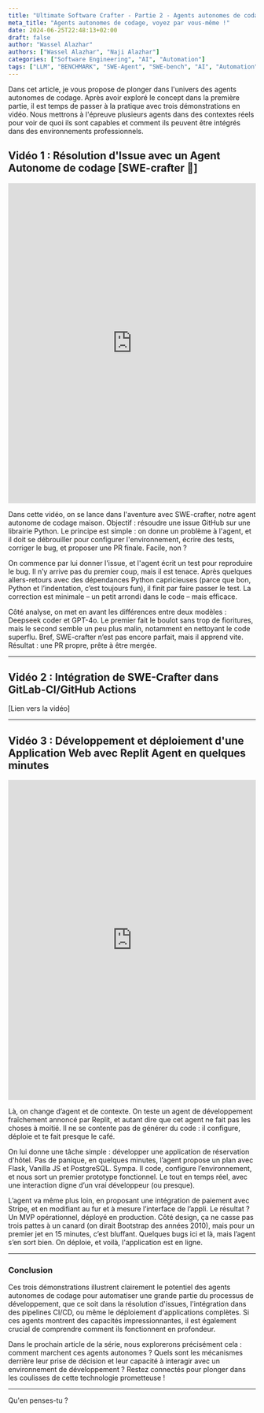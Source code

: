 ```yaml
---
title: "Ultimate Software Crafter - Partie 2 - Agents autonomes de codage, voyez par vous-même !"
meta_title: "Agents autonomes de codage, voyez par vous-même !"
date: 2024-06-25T22:48:13+02:00
draft: false
author: "Wassel Alazhar"
authors: ["Wassel Alazhar", "Naji Alazhar"]
categories: ["Software Engineering", "AI", "Automation"]
tags: ["LLM", "BENCHMARK", "SWE-Agent", "SWE-bench", "AI", "Automation", "Software Engineering", "Test-Driven Development", "TDD"]
---
```


Dans cet article, je vous propose de plonger dans l'univers des agents autonomes de codage. Après avoir exploré le concept dans la première partie, il est temps de passer à la pratique avec trois démonstrations en vidéo. Nous mettrons à l'épreuve plusieurs agents dans des contextes réels pour voir de quoi ils sont capables et comment ils peuvent être intégrés dans des environnements professionnels.

## Vidéo 1 : Résolution d'Issue avec un Agent Autonome de codage [SWE-crafter 🤖]

<!-- markdownlint-disable MD033 -->
<div style="display: flex; justify-content: space-between; flex-wrap: wrap; gap: 10px; max-width: 100%; margin: 0 auto;">
    <iframe width="1156" height="650" src="https://www.youtube.com/embed/acDNJ12zQCo" title="Résolution d&#39;Issue avec un Agent Autonome de codage SWE crafter 🤖" frameborder="0" allow="accelerometer; autoplay; clipboard-write; encrypted-media; gyroscope; picture-in-picture; web-share" referrerpolicy="strict-origin-when-cross-origin" allowfullscreen>
    </iframe>
</div>
<!-- markdownlint-enable MD033 -->

Dans cette vidéo, on se lance dans l'aventure avec SWE-crafter, notre agent autonome de codage maison. Objectif : résoudre une issue GitHub sur une librairie Python. Le principe est simple : on donne un problème à l'agent, et il doit se débrouiller pour configurer l'environnement, écrire des tests, corriger le bug, et proposer une PR finale. Facile, non ?

On commence par lui donner l'issue, et l'agent écrit un test pour reproduire le bug. Il n’y arrive pas du premier coup, mais il est tenace. Après quelques allers-retours avec des dépendances Python capricieuses (parce que bon, Python et l’indentation, c’est toujours fun), il finit par faire passer le test. La correction est minimale – un petit arrondi dans le code – mais efficace.

Côté analyse, on met en avant les différences entre deux modèles : Deepseek coder et GPT-4o. Le premier fait le boulot sans trop de fioritures, mais le second semble un peu plus malin, notamment en nettoyant le code superflu. Bref, SWE-crafter n’est pas encore parfait, mais il apprend vite. Résultat : une PR propre, prête à être mergée.

---

## Vidéo 2 : Intégration de SWE-Crafter dans GitLab-CI/GitHub Actions

[Lien vers la vidéo]

---

## Vidéo 3 : Développement et déploiement d'une Application Web avec Replit Agent en quelques minutes

<!-- markdownlint-disable MD033 -->
<div style="display: flex; justify-content: space-between; flex-wrap: wrap; gap: 10px; max-width: 100%; margin: 0 auto;">
    <iframe width="1156" height="650" src="https://www.youtube.com/embed/_GNx17F_DDA" title="Développement et déploiement d&#39;une Application Web avec Replit Agent en quelques minutes" frameborder="0" allow="accelerometer; autoplay; clipboard-write; encrypted-media; gyroscope; picture-in-picture; web-share" referrerpolicy="strict-origin-when-cross-origin" allowfullscreen>
    </iframe>
</div>

<!-- markdownlint-enable MD033 -->

Là, on change d’agent et de contexte. On teste un agent de développement fraîchement annoncé par Replit, et autant dire que cet agent ne fait pas les choses à moitié. Il ne se contente pas de générer du code : il configure, déploie et te fait presque le café.

On lui donne une tâche simple : développer une application de réservation d'hôtel. Pas de panique, en quelques minutes, l’agent propose un plan avec Flask, Vanilla JS et PostgreSQL. Sympa. Il code, configure l’environnement, et nous sort un premier prototype fonctionnel. Le tout en temps réel, avec une interaction digne d’un vrai développeur (ou presque).

L’agent va même plus loin, en proposant une intégration de paiement avec Stripe, et en modifiant au fur et à mesure l’interface de l’appli. Le résultat ? Un MVP opérationnel, déployé en production. Côté design, ça ne casse pas trois pattes à un canard (on dirait Bootstrap des années 2010), mais pour un premier jet en 15 minutes, c’est bluffant. Quelques bugs ici et là, mais l’agent s’en sort bien. On déploie, et voilà, l'application est en ligne.

---

### Conclusion

Ces trois démonstrations illustrent clairement le potentiel des agents autonomes de codage pour automatiser une grande partie du processus de développement, que ce soit dans la résolution d'issues, l'intégration dans des pipelines CI/CD, ou même le déploiement d'applications complètes. Si ces agents montrent des capacités impressionnantes, il est également crucial de comprendre comment ils fonctionnent en profondeur.

Dans le prochain article de la série, nous explorerons précisément cela : comment marchent ces agents autonomes ? Quels sont les mécanismes derrière leur prise de décision et leur capacité à interagir avec un environnement de développement ? Restez connectés pour plonger dans les coulisses de cette technologie prometteuse !

---

Qu'en penses-tu ?
